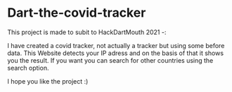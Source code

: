 # Dart-the-covid-tracker
This project is made to subit to HackDartMouth 2021 -:

I have created a covid tracker, not actually a tracker but using some before data. This Website detects your IP adress and on the basis of that it shows you the result. If you want you can search for other countries using the search option. 

I hope you like the project :)
